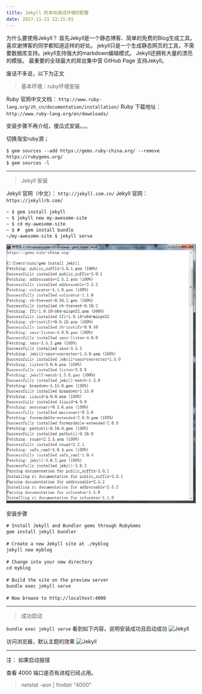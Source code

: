 ```yaml
---
title: Jekyll 的本地调试环境的配置 
date: 2017-11-21 22:15:01
---
```


为什么要使用Jekyll？
首先Jekyll是一个静态博客、简单的免费的Blog生成工具。喜欢谢博客的同学都知道这样的好处。
jekyll只是一个生成静态网页的工具，不需要数据库支持。jekyll支持强大的markdown编辑模式。
Jekyll还拥有大量的漂亮的模版。
最重要的全球最大的屌丝集中营 GitHub Page 支持Jekyll。

废话不多说，以下为正文

> 基本环境：ruby环境安装

Ruby 官网中文文档： ``` http://www.ruby-lang.org/zh_cn/documentation/installation/ ```
Ruby 下载地址： ``` http://www.ruby-lang.org/en/downloads/ ```

安装步骤不再介绍，傻瓜式安装。。。

切换淘宝ruby源；
```
$ gem sources --add https://gems.ruby-china.org/ --remove https://rubygems.org/
$ gem sources -l
```

---
> Jekyll 安装

Jekyll 官网（中文）： ``` http://jekyll.com.cn/ ```
Jekyll 官网： ``` https://jekyllrb.com/ ```
```
~ $ gem install jekyll
~ $ jekyll new my-awesome-site
~ $ cd my-awesome-site
~ $ #  gem install bundle
~/my-awesome-site $ jekyll serve
```
![Jekyll](/images/201711/20171121-jekyll-1.png)


安装步骤
```
# Install Jekyll and Bundler gems through RubyGems
gem install jekyll bundler

# Create a new Jekyll site at ./myblog
jekyll new myblog

# Change into your new directory
cd myblog

# Build the site on the preview server
bundle exec jekyll serve

# Now browse to http://localhost:4000
```

---

> 成功启动

``` bundle exec jekyll serve ```
看到如下内容，说明安装成功且启动成功
![Jekyll](/images/201711/20171121-jekyll-2.png)


访问浏览器，默认主题的效果
![Jekyll](/images/201711/20171121-jekyll-3.png)



---

注：
如果启动报错

查看 4000 端口是否有进程已经占用。
> netstat -aon | findstr "4000"